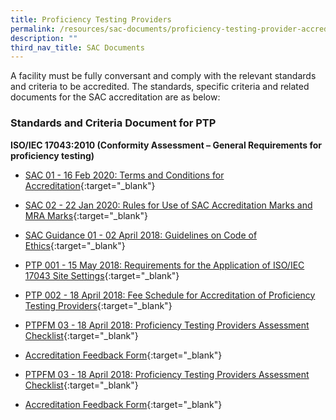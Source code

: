 ```yaml
---
title: Proficiency Testing Providers
permalink: /resources/sac-documents/proficiency-testing-provider-accreditation/
description: ""
third_nav_title: SAC Documents
---
```

A facility must be fully conversant and comply with the relevant standards and criteria to be accredited. The standards, specific criteria and related documents for the SAC accreditation are as below:

### Standards and Criteria Document for PTP
**ISO/IEC 17043:2010 (Conformity Assessment – General Requirements for proficiency testing)**

<!-- COMMENT: The {:target="\_blank"} syntax at the end of the Markdown document links is used to open the document in a new window tab -->
* [SAC 01 - 16 Feb 2020: Terms and Conditions for Accreditation](/files/Documents/Laboratory%20Accreditation/SAC-01-16Feb2020.pdf){:target="\_blank"}
* [SAC 02 - 22 Jan 2020: Rules for Use of SAC Accreditation Marks and MRA Marks](/files/Documents/Laboratory%20Accreditation/SAC-02-22-Jan-20.pdf){:target="\_blank"}
* [SAC Guidance 01 - 02 April 2018: Guidelines on Code of Ethics](/files/Documents/SAC-Guidance-01-Guidelines-on-Code-of-Ethics-(02-April-2018).pdf){:target="\_blank"}
* [PTP 001 - 15 May 2018: Requirements for the Application of ISO/IEC 17043 Site Settings](/files/Documents/proficiency-testing-providers/PTP-001-15-May-18.pdf){:target="\_blank"}
* [PTP 002 - 18 April 2018: Fee Schedule for Accreditation of Proficiency Testing Providers](/files/Documents/proficiency-testing-providers/PTP-002-(18-April-2018).pdf){:target="\_blank"}

* [PTPFM 03 - 18 April 2018: Proficiency Testing Providers Assessment Checklist](/files/Documents/proficiency-testing-providers/PTPFM03-(18-April-2018).docx){:target="\_blank"}

* [Accreditation Feedback Form](/files/Documents/SACFM10-AC-feedback-form-15-Jul-19.doc){:target="\_blank"}







* [PTPFM 03 - 18 April 2018: Proficiency Testing Providers Assessment Checklist](/files/Documents/proficiency-testing-providers/PTPFM03-(18-April-2018).docx){:target="\_blank"}

* [Accreditation Feedback Form](/files/Documents/SACFM10-AC-feedback-form-15-Jul-19.doc){:target="\_blank"}